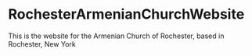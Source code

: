 # RochesterArmenianChurchWebsite
This is the website for the Armenian Church of Rochester, based in Rochester, New York